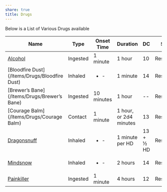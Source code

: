 ```yaml
---
share: true
title: Drugs
---
```


Below is a List of Various Drugs available

| Name                                          | Type     | Onset Time           | Duration               | DC        | Save Type       | Price          |
| --------------------------------------------- | -------- | -------------------- | ---------------------- | --------- | --------------- | -------------- |
| [Alcohol](/Items/Drugs/Alcohol)               | Ingested | 1 minute             | 1 hour                 | 10        | Resilience      | Varies         |
| [Bloodfire Dust](/Items/Drugs/Bloodfire Dust) | Inhaled  | <ul><li>\-</li></ul> | 1 minute               | 14        | Resilience(End) | 20 gp          |
| [Brewer’s Bane](/Items/Drugs/Brewer’s Bane)   | Ingested | 10 minutes           | 1 hour                 | --        | Resilience      | 1 gp           |
| [Courage Balm](/Items/Drugs/Courage Balm)     | Contact  | 1 minute             | 1 hour, or 2d4 minutes | 13        | Resilience(Psy) | 12 gp          |
| [Dragonsnuff](/Items/Drugs/Dragonsnuff)       | Inhaled  | <ul><li>\-</li></ul> | 1 minute per HD        | 13 + ½ HD | Resilience(End) | 20 gp per HD^2 |
| [Mindsnow](/Items/Drugs/Mindsnow)             | Inhaled  | <ul><li>\-</li></ul> | 2 hours                | 14        | Resilience      | 50 gp          |
| [Painkiller](/Items/Drugs/Painkiller)         | Ingested | 1 minute             | 4 hours                | 12        | Resilience      | 15 gp          |

